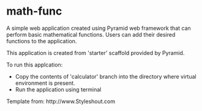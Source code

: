 # math-func
<p>A simple web application created using Pyramid web framework that can perform basic mathematical functions.
Users can add their desired functions to the application.</p>

<p>This application is created from 'starter' scaffold provided by Pyramid.</p>

<p>To run this applcation:
<ul><li> Copy the contents of 'calculator' branch into the directory where virtual environment is present.
    <li> Run the application using terminal</ul></p>

<p>Template from: http://www.Styleshout.com</p>

